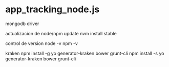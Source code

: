 # app_tracking_node.js


mongodb driver

actualizacion de node/npm
update
nvm install stable

control de version
node -v
npm -v

kraken
npm install -g yo generator-kraken bower grunt-cli
npm install -s yo generator-kraken bower grunt-cli

